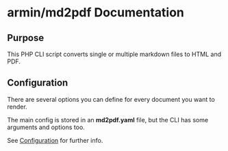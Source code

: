 # armin/md2pdf Documentation

## Purpose

This PHP CLI script converts single or multiple markdown files to HTML and PDF.


## Configuration

There are several options you can define for every document you want to render.

The main config is stored in an **md2pdf.yaml** file, but the CLI has some arguments and options too.

See [Configuration](configuration.md) for further info.
